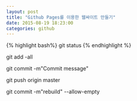 ```yaml
---
layout: post
title: "Github Pages를 이용한 웹싸이트 만들기"
date: 2015-08-19 18:23:00
categories: github
---
```



{% highlight bash%}
    git status
{% endhighlight %}


git add -all

git commit -m"Commit message"

git push origin master

git commit -m"rebuild" --allow-empty
